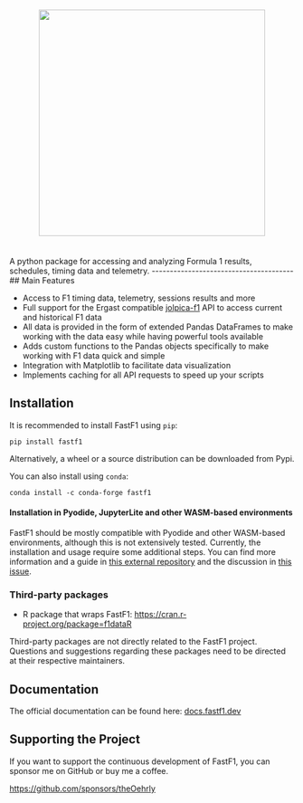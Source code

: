 <h1 align="center">
<img src="https://automobilist.com/cdn/shop/files/ATM_Story_Image_rb18-story-image-PROD01004130.png?v=1683727051&width=1170" width="400">
</h1><br>
A python package for accessing and analyzing Formula 1 results,
schedules, timing data and telemetry.
---------------------------------------
## Main Features

- Access to F1 timing data, telemetry, sessions results and more
- Full support for the Ergast compatible [jolpica-f1](https://github.com/jolpica/jolpica-f1/blob/main/docs/README.md) API to access current and
  historical F1 data
- All data is provided in the form of extended Pandas DataFrames to make
  working with the data easy while having powerful tools available
- Adds custom functions to the Pandas objects specifically to make working
  with F1 data quick and simple
- Integration with Matplotlib to facilitate data visualization
- Implements caching for all API requests to speed up your scripts


## Installation

It is recommended to install FastF1 using `pip`:

```commandline
pip install fastf1
```

Alternatively, a wheel or a source distribution can be downloaded from Pypi.

You can also install using `conda`:

```commandline
conda install -c conda-forge fastf1
```

#### Installation in Pyodide, JupyterLite and other WASM-based environments

FastF1 should be mostly compatible with Pyodide and other WASM-based 
environments, although this is not extensively tested. Currently, the 
installation and usage require some additional steps. You can find more 
information and a guide in
[this external repository](https://github.com/f1datajunkie/jupyterlite-fastf1)
and the discussion in [this issue](https://github.com/theOehrly/Fast-F1/issues/667).

### Third-party packages

- R package that wraps FastF1: https://cran.r-project.org/package=f1dataR

Third-party packages are not directly related to the FastF1 project. Questions 
and suggestions regarding these packages need to be directed at their 
respective maintainers.

## Documentation

The official documentation can be found here:
[docs.fastf1.dev](https://docs.fastf1.dev)


## Supporting the Project

If you want to support the continuous development of FastF1, you can sponsor me
on GitHub or buy me a coffee.

https://github.com/sponsors/theOehrly
